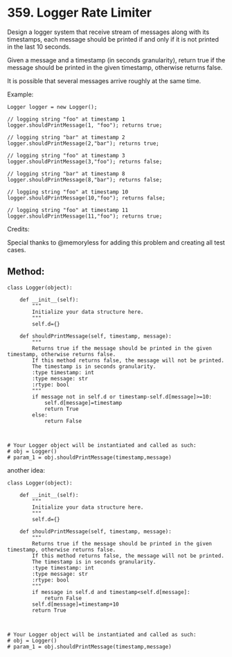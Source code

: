 # 359. Logger Rate Limiter

Design a logger system that receive stream of messages along with its timestamps, each message should be printed if and only if it is not printed in the last 10 seconds.

Given a message and a timestamp (in seconds granularity), return true if the message should be printed in the given timestamp, otherwise returns false.

It is possible that several messages arrive roughly at the same time.

Example:

    Logger logger = new Logger();
    
    // logging string "foo" at timestamp 1
    logger.shouldPrintMessage(1, "foo"); returns true; 
    
    // logging string "bar" at timestamp 2
    logger.shouldPrintMessage(2,"bar"); returns true;
    
    // logging string "foo" at timestamp 3
    logger.shouldPrintMessage(3,"foo"); returns false;
    
    // logging string "bar" at timestamp 8
    logger.shouldPrintMessage(8,"bar"); returns false;
    
    // logging string "foo" at timestamp 10
    logger.shouldPrintMessage(10,"foo"); returns false;
    
    // logging string "foo" at timestamp 11
    logger.shouldPrintMessage(11,"foo"); returns true;

Credits:

Special thanks to @memoryless for adding this problem and creating all test cases.

## Method:

    class Logger(object):
    
        def __init__(self):
            """
            Initialize your data structure here.
            """
            self.d={}
    
        def shouldPrintMessage(self, timestamp, message):
            """
            Returns true if the message should be printed in the given timestamp, otherwise returns false.
            If this method returns false, the message will not be printed.
            The timestamp is in seconds granularity.
            :type timestamp: int
            :type message: str
            :rtype: bool
            """
            if message not in self.d or timestamp-self.d[message]>=10:
                self.d[message]=timestamp
                return True
            else:
                return False
            
    
    
    # Your Logger object will be instantiated and called as such:
    # obj = Logger()
    # param_1 = obj.shouldPrintMessage(timestamp,message)
    
another idea:

    class Logger(object):
    
        def __init__(self):
            """
            Initialize your data structure here.
            """
            self.d={}
    
        def shouldPrintMessage(self, timestamp, message):
            """
            Returns true if the message should be printed in the given timestamp, otherwise returns false.
            If this method returns false, the message will not be printed.
            The timestamp is in seconds granularity.
            :type timestamp: int
            :type message: str
            :rtype: bool
            """
            if message in self.d and timestamp<self.d[message]:
                return False
            self.d[message]=timestamp+10
            return True
            
    
    
    # Your Logger object will be instantiated and called as such:
    # obj = Logger()
    # param_1 = obj.shouldPrintMessage(timestamp,message)